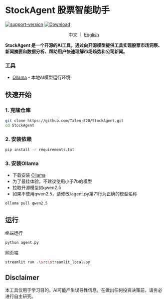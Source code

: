 # StockAgent 股票智能助手

[![support-version](https://img.shields.io/pypi/pyversions/coredumpy)](https://img.shields.io/badge/https%3A%2F%2Fgithub.com%2FTalen-520%2FStockAgent
)
[![Download](https://img.shields.io/github/downloads/Talen-520/StockAgent/total)](https://img.shields.io/github/downloads/Talen-520/StockAgent/total)

<p align="center">
  中文
  ｜
  <a href="https://github.com/Talen-520/StockAgent/blob/main/README.md">English</a>
</p>

**StockAgent 是一个开源的AI工具，通过向开源模型提供工具实现股票市场洞察、新闻摘要和数据分析、帮助用户快速理解市场趋势和公司新闻。**
### 工具  
- [Ollama](https://ollama.com/) - 本地AI模型运行环境

## 快速开始

### 1. 克隆仓库
```bash
git clone https://github.com/Talen-520/StockAgent.git
cd StockAgent
```

### 2. 安装依赖 

```bash
pip install -r requirements.txt
```

### 3. 安装Ollama
- 下载安装  [Ollama](https://ollama.com/)
- 为了最佳体验，不建议使用小于7b的模型
- 拉取开源模型如qwen2.5
- 如果不使用qwen2.5，请修改/agent.py第71行为正确的模型名称

```bash
ollama pull qwen2.5
```

## 运行  
终端运行
```bash
python agent.py
```
网页端
```bash
streamlit run .\src\streamlit_local.py
```

## Disclaimer 
本工具仅用于学习目的。AI可能产生误导性信息。在做出任何投资决策前，请务必进行自主研究。

